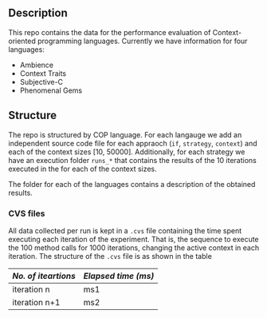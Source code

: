 ## Description

This repo contains the data for the performance evaluation of Context-oriented programming languages. Currently we have information for four languages:

- Ambience
- Context Traits
- Subjective-C
- Phenomenal Gems

## Structure

The repo is structured by COP language. For each langauge we add an independent source code file for each appraoch (`if`, `strategy`, `context`) and each of the context sizes [10, 50000]. Additionally, for each strategy we have an execution folder `runs_*` that contains the results of the 10 iterations executed in the for each of the context sizes.

The folder for each of the languages contains a description of the obtained results.

### CVS files

All data collected per run is kept in a `.cvs` file containing the time spent executing each iteration of the experiment. That is, the sequence to execute the 100 method calls for 1000 iterations, changing the active context in each iteration. The structure of the `.cvs` file is as shown in the table

| *No. of iteartions* | *Elapsed time (ms)* |
|-------- | ----------|
|   iteration n     |     ms1     |
|   iteration n+1      |     ms2     |
